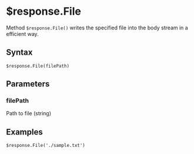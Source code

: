 # $response.File

Method `$response.File()` writes the specified file into the body stream in a efficient way.

## Syntax

```
$response.File(filePath)
```

## Parameters

### filePath
Path to file (string)


## Examples

```
$response.File('./sample.txt')
```
